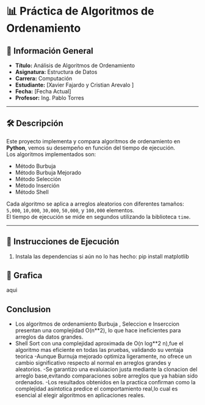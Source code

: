 # 📊 Práctica de Algoritmos de Ordenamiento

## 📌 Información General

- **Título:** Análisis de Algoritmos de Ordenamiento
- **Asignatura:** Estructura de Datos
- **Carrera:** Computación
- **Estudiante:** [Xavier Fajardo y Cristian Arevalo ]
- **Fecha:** [Fecha Actual]
- **Profesor:** Ing. Pablo Torres

---

## 🛠️ Descripción

Este proyecto implementa y compara algoritmos de ordenamiento en **Python**, vemos su desempeño en función del tiempo de ejecución.  
Los algoritmos implementados son:

-  Método Burbuja  
-  Método Burbuja Mejorado  
-  Método Selección  
-  Método Inserción  
-  Método Shell  

Cada algoritmo se aplica a arreglos aleatorios con diferentes tamaños:  
`5,000`, `10,000`, `30,000`, `50,000`, y `100,000` elementos.  
El tiempo de ejecución se mide en segundos utilizando la biblioteca `time`.

---

## 🚀 Instrucciones de Ejecución

1. Instala las dependencias si aún no lo has hecho:
   pip install matplotlib

## 🚀 Grafica 

aqui

## Conclusion

- Los algoritmos de ordenamiento Burbuja , Seleccion e Inserccion presentan una complejidad O(n**2), lo que hace ineficientes para arreglos da datos grandes.
- Shell Sort con una complejidad aproximada de O(n log**2 n),fue el algoritmo mas eficiente en todas las pruebas, validando su ventaja teorica
-Aunque Burnuja mejorado optimiza ligeramente, no ofrece un cambio significativo respecto al normal en arreglos grandes y aleatorios.
-Se garantizo una evaluiacion justa mediante la clonacion del arreglo base,evitando comparaciones sobre arreglos que ya habian sido ordenados.
-Los resultados obtenidos en la practica confirman como la complejidad asintotica predice el comportamiento real,lo cual es esencial al elegir algoritmos en aplicaciones reales. 

